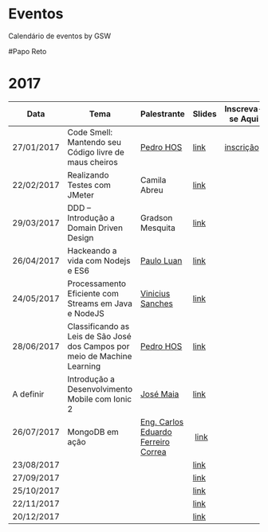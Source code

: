 Eventos
===

Calendário de eventos by GSW

#Papo Reto

# 2017 #

Data          | Tema          | Palestrante   | Slides		| Inscreva-se Aqui 
------------- | ------------- | ------------- |-------------|-------------
27/01/2017    | Code Smell: Mantendo seu Código livre de maus cheiros          | [Pedro HOS](http://github.com/pedro-hos)      | [link](http://www.slideshare.net/pedrosjc/code-smell-gsw)| [inscrição](https://docs.google.com/forms/d/e/1FAIpQLSeXEPTdRfqYrOjtUdivY2n6iL-6raV_otGVvtxXH-jNAWda4w/viewform)
22/02/2017    | Realizando Testes com JMeter |   Camila Abreu    | [link](#) |
29/03/2017    | DDD – Introdução a Domain Driven Design         |     Gradson Mesquita  | [link](https://prezi.com/ttda6-x14rwi/ddd/) |
26/04/2017    | Hackeando a vida com Nodejs e ES6          |   [Paulo Luan](http://github.com/pauloluan)    | [link](#) |
24/05/2017    | Processamento Eficiente com Streams em Java e NodeJS | [Vinicius Sanches](http://github.com/viniciusps2)| [link](#) |
28/06/2017    | Classificando as Leis de São José dos Campos por meio de Machine Learning          |   [Pedro HOS](http://github.com/pedro-hos)    | [link](#) |
A definir     | Introdução a Desenvolvimento Mobile com Ionic 2 | [José Maia](http://github.com/josenicomaia) | [link](#) |
26/07/2017    | MongoDB em ação | [Eng. Carlos Eduardo Ferreiro Correa](http://github.com/kadusjc)|  [link](#) |
23/08/2017    |           |       | [link](#) |
27/09/2017    |           |       | [link](#) |
25/10/2017    |           |       | [link](#) |
22/11/2017    |           |       | [link](#) |
20/12/2017    |           |       | [link](#) |
